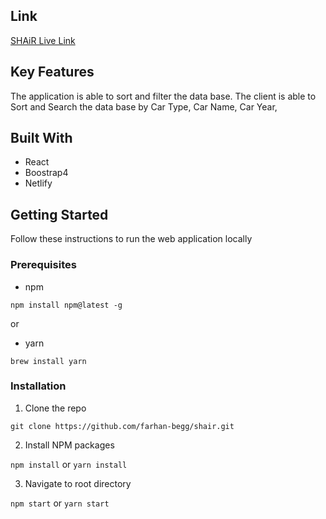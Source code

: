 
## Link
[SHAiR Live Link](https://friendly-newton-a970ac.netlify.app/)


## Key Features
The application is able to sort and filter the data base. The client is able to Sort and Search the data base by Car Type, Car Name, Car Year, 

## Built With
* React
* Boostrap4
* Netlify

## Getting Started
Follow these instructions to run the web application locally

### Prerequisites
* npm 

`npm install npm@latest -g`

or

* yarn

`brew install yarn`

### Installation
1. Clone the repo

`git clone https://github.com/farhan-begg/shair.git`

2. Install NPM packages

`npm install` or `yarn install`

3. Navigate to root directory

`npm start` or  `yarn start`



